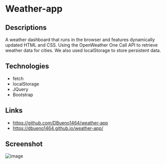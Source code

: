 # Weather-app

## Descriptions
A weather dashboard that runs in the browser and features dynamically updated HTML and CSS. Using the OpenWeather One Call API to retrieve weather data for cities. We also used localStorage to store persistent data.

## Technologies
- fetch
- localStorage
- JQuery
- Bootstrap

## Links
- https://github.com/DBueno1464/weather-app
- https://dbueno1464.github.io/weather-app/

## Screenshot
![image](https://user-images.githubusercontent.com/82502383/132809948-34747e67-b7b9-4bb9-bece-196d2cdd92d4.png)
